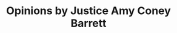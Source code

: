 ---
name: "Amy Coney Barrett"
position: "Associate Justice"
title: "Opinions by Justice Amy Coney Barrett"
alias: 2020barrett
startdate: 2020-10-27
enddate: ""
---